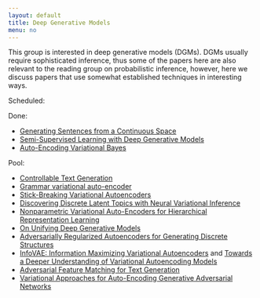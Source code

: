 ```yaml
---
layout: default
title: Deep Generative Models
menu: no
---
```


This group is interested in deep generative models (DGMs). DGMs usually require sophisticated inference, thus some of the papers here are also relevant to the reading group on probabilistic inference, however, here we discuss papers that use somewhat established techniques in interesting ways.


Scheduled:


Done:

* [Generating Sentences from a Continuous Space](//arxiv.org/pdf/1511.06349.pdf)
* [Semi-Supervised Learning with Deep Generative Models](https://arxiv.org/pdf/1406.5298.pdf)
* [Auto-Encoding Variational Bayes](https://arxiv.org/pdf/1312.6114.pdf)


Pool:

* [Controllable Text Generation](https://arxiv.org/pdf/1703.00955.pdf)
* [Grammar variational auto-encoder](https://arxiv.org/abs/1703.01925)
* [Stick-Breaking Variational Autoencoders](https://arxiv.org/pdf/1605.06197.pdf)
* [Discovering Discrete Latent Topics with Neural Variational Inference](//arxiv.org/pdf/1706.00359.pdf)
* [Nonparametric Variational Auto-Encoders for Hierarchical Representation Learning](https://arxiv.org/pdf/1703.07027.pdf)
* [On Unifying Deep Generative Models](https://arxiv.org/pdf/1706.00550.pdf)
* [Adversarially Regularized Autoencoders for Generating Discrete Structures](https://arxiv.org/pdf/1706.04223.pdf)
* [InfoVAE: Information Maximizing Variational Autoencoders](https://arxiv.org/pdf/1706.02262.pdf) and [Towards a Deeper Understanding of Variational Autoencoding Models](https://arxiv.org/pdf/1702.08658.pdf)
* [Adversarial Feature Matching for Text Generation](https://arxiv.org/pdf/1706.03850.pdf)
* [Variational Approaches for Auto-Encoding Generative Adversarial Networks](https://arxiv.org/pdf/1706.04987.pdf)
